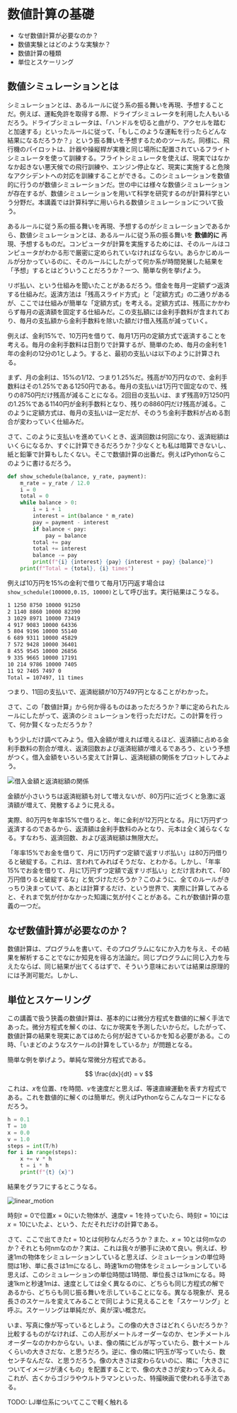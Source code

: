 # 数値計算の基礎

* なぜ数値計算が必要なのか？
* 数値実験とはどのような実験か？
* 数値計算の種類
* 単位とスケーリング

## 数値シミュレーションとは

シミュレーションとは、あるルールに従う系の振る舞いを再現、予想することだ。例えば、運転免許を取得する際、ドライブシミュレータを利用した人もいるだろう。ドライブシミュレータは、「ハンドルを切ると曲がり、アクセルを踏むと加速する」といったルールに従って、「もしこのような運転を行ったらどんな結果になるだろうか？」という振る舞いを予想するためのツールだ。同様に、飛行機のパイロットは、計器や操縦桿が実機と同じ場所に配置されているフライトシミュレータを使って訓練する。フライトシミュレータを使えば、現実ではなかなか起きない悪天候での飛行訓練や、エンジン停止など、現実に実施すると危険なアクシデントへの対応を訓練することができる。このシミュレーションを数値的に行うのが数値シミュレーションだ。世の中には様々な数値シミュレーションが存在するが、数値シミュレーションを用いて科学を研究するのが計算科学という分野だ。本講義では計算科学に用いられる数値シミュレーションについて扱う。

あるルールに従う系の振る舞いを再現、予想するのがシミュレーションであるから、数値シミュレーションとは、あるルールに従う系の振る舞いを **数値的に** 再現、予想するものだ。コンピュータが計算を実施するためには、そのルールはコンピュータがわかる形で厳密に定められていなければならない。あらかじめルールが分かっているのに、そのルールにしたがって何か系が時間発展した結果を「予想」するとはどういうことだろうか？一つ、簡単な例を挙げよう。

リボ払い、という仕組みを聞いたことがあるだろう。借金を毎月一定額ずつ返済する仕組みだ。返済方法は「残高スライド方式」と「定額方式」の二通りがあるが、ここでは仕組みが簡単な「定額方式」を考える。定額方式は、残高にかかわらず毎月の返済額を固定する仕組みだ。この支払額には金利手数料が含まれており、毎月の支払額から金利手数料を除いた額だけ借入残高が減っていく。

例えば、金利15%で、10万円を借りて、毎月1万円の定額方式で返済することを考える。毎月の金利手数料は日割りで計算するが、簡単のため、毎月の金利を1年の金利の12分の1としよう。すると、最初の支払いは以下のように計算される。

まず、月の金利は、15%の1/12、つまり1.25%だ。残高が10万円なので、金利手数料はその1.25%である1250円である。毎月の支払いは1万円で固定なので、残りの8750円だけ残高が減ることになる。2回目の支払いは、まず残高9万1250円の1.25%である1140円が金利手数料となり、残りの8860円だけ残高が減る。このように定額方式は、毎月の支払いは一定だが、そのうち金利手数料が占める割合が変わっていく仕組みだ。

さて、このように支払いを進めていくとき、返済回数は何回になり、返済総額はいくらになるか、すぐに計算できるだろうか？少なくとも私は暗算できないし、紙と鉛筆で計算もしたくない。そこで数値計算の出番だ。例えばPythonならこのように書けるだろう。

```py
def show_schedule(balance, y_rate, payment):
    m_rate = y_rate / 12.0
    i = 0
    total = 0
    while balance > 0:
        i = i + 1
        interest = int(balance * m_rate)
        pay = payment - interest
        if balance < pay:
            pay = balance
        total += pay
        total += interest
        balance -= pay
        print(f"{i} {interest} {pay} {interest + pay} {balance}")
    print(f"Total = {total}, {i} times")
```

例えば10万円を15%の金利で借りて毎月1万円返す場合は`show_schedule(100000,0.15, 10000)`として呼び出す。実行結果はこうなる。

```txt
1 1250 8750 10000 91250
2 1140 8860 10000 82390
3 1029 8971 10000 73419
4 917 9083 10000 64336
5 804 9196 10000 55140
6 689 9311 10000 45829
7 572 9428 10000 36401
8 455 9545 10000 26856
9 335 9665 10000 17191
10 214 9786 10000 7405
11 92 7405 7497 0
Total = 107497, 11 times
```

つまり、11回の支払いで、返済総額が10万7497円となることがわかった。

さて、この「数値計算」から何か得るものはあっただろうか？単に定められたルールにしたがって、返済のシミュレーションを行っただけだ。この計算を行って、何か賢くなっただろうか？

もう少しだけ調べてみよう。借入金額が増えれば増えるほど、返済額に占める金利手数料の割合が増え、返済回数および返済総額が増えるであろう、という予想がつく。借入金額をいろいろ変えて計算し、返済総額の関係をプロットしてみよう。

![借入金額と返済総額の関係](revolving.png)

金額が小さいうちは返済総額も対して増えないが、80万円に近づくと急激に返済額が増えて、発散するように見える。

実際、80万円を年率15%で借りると、年に金利が12万円となる。月に1万円ずつ返済するのであるから、返済額は金利手数料のみとなり、元本は全く減らなくなる。すなわち、返済回数、および返済総額は無限大だ。

「年率15%でお金を借りて、月に1万円ずつ定額で返すリボ払い」は80万円借りると破綻する。これは、言われてみればそうだな、とわかる。しかし、「年率15%でお金を借りて、月に1万円ずつ定額で返すリボ払い」とだけ言われて、「80万円借りると破綻するな」と気づけただろうか？このように、全てのルールがきっちり決まっていて、あとは計算するだけ、という世界で、実際に計算してみると、それまで気が付かなかった知識に気が付くことがある。これが数値計算の意義の一つだ。

## なぜ数値計算が必要なのか？

数値計算は、プログラムを書いて、そのプログラムになにか入力を与え、その結果を解析することでなにか知見を得る方法論だ。同じプログラムに同じ入力を与えたならば、同じ結果が出てくるはずで、そういう意味においては結果は原理的には予測可能だ。しかし、

## 単位とスケーリング

この講義で扱う狭義の数値計算は、基本的には微分方程式を数値的に解く手法であった。微分方程式を解くのは、なにか現実を予測したいからだ。したがって、数値計算の結果を現実にあてはめたら何が起きているかを知る必要がある。この時、「いまどのようなスケールの計算をしているか」が問題となる。

簡単な例を挙げよう。単純な常微分方程式である。

$$
\frac{dx}{dt} = v
$$

これは、$x$を位置、$t$を時間、$v$を速度だと思えば、等速直線運動を表す方程式である。これを数値的に解くのは簡単だ。例えばPythonならこんなコードになるだろう。

```py
h = 0.1
T = 10
x = 0.0
v = 1.0
steps = int(T/h)
for i in range(steps):
    x += v * h
    t = i * h
    print(f"{t} {x}")
```

結果をグラフにするとこうなる。

![linear_motion](linear_motion.png)

時刻$t=0$で位置$x=0$にいた物体が、速度$v=1$を持っていたら、時刻$t=10$には$x=10$にいたよ、という、ただそれだけの計算である。

さて、ここで出てきた$t=10$とは何秒なんだろうか？また、$x=10$とは何mなのか？それとも何nmなのか？実は、これは我々が勝手に決めて良い。例えば、秒速1mの物体をシミュレーションしていると思えば、シミュレーションの単位時間は1秒、単に長さは1mになるし、時速1kmの物体をシミュレーションしている思えば、このシミュレーションの単位時間は1時間、単位長さは1kmになる。時速1kmと秒速1mは、速度としては全く異なるのに、どちらも同じ方程式の解であるから、どちらも同じ振る舞いを示していることになる。異なる現象が、見る長さのスケールを変えてみることで同じように見えることを「スケーリング」と呼ぶ。スケーリングは単純だが、奥が深い概念だ。

いま、写真に像が写っているとしよう。この像の大きさはどれくらいだろうか？比較するものがなければ、この人形がメートルオーダーなのか、センチメートルオーダーなのかわからない。いま、像の隣にビルが写っていたら、数十メートルくらいの大きさだな、と思うだろう。逆に、像の隣に1円玉が写っていたら、数センチなんだな、と思うだろう。像の大きさは変わらないのに、隣に「大きさについてイメージが湧くもの」を配置することで、像の大きさが変わってみえる。これが、古くからゴジラやウルトラマンといった、特撮映画で使われる手法である。

TODO: LJ単位系についてここで軽く触れる
